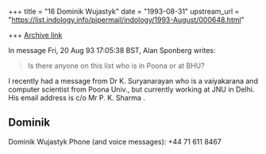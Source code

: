 +++
title = "16 Dominik Wujastyk"
date = "1993-08-31"
upstream_url = "https://list.indology.info/pipermail/indology/1993-August/000648.html"

+++
[Archive link](https://list.indology.info/pipermail/indology/1993-August/000648.html)

In message Fri, 20 Aug 93 17:05:38 BST,
  Alan Sponberg <sponberg at selway.umt.edu>  writes:

> Is there anyone on this list who is in Poona or at BHU?

I recently had a message from Dr K. Suryanarayan who is a vaiyakarana
and computer scientist from Poona Univ., but currently working at JNU in
Delhi.  His email address is c/o Mr P. K. Sharma <pks at henna.iitd.ernet.in>.

Dominik
--
Dominik Wujastyk           Phone (and voice messages): +44 71 611 8467





